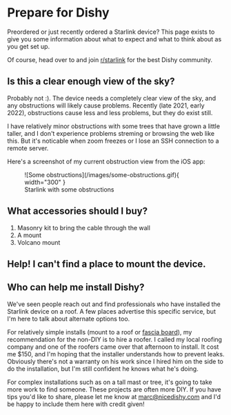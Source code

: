 # Prepare for Dishy

Preordered or just recently ordered a Starlink device? This page exists to give you some information about what to expect and what to think about as you get set up.

Of course, head over to and join [r/starlink](https://reddit.com/r/starlink) for the best Dishy community.

## Is this a clear enough view of the sky?

Probably not :). The device needs a completely clear view of the sky, and any obstructions will likely cause problems. Recently (late 2021, early 2022), obstructions cause less and less problems, but they do exist still.

I have relatively minor obstructions with some trees that have grown a little taller, and I don't experience problems streming or browsing the web like this. But it's noticable when zoom freezes or I lose an SSH connection to a remote server.

Here's a screenshot of my current obstruction view from the iOS app:


<figure markdown>
  ![Some obstructions](/images/some-obstructions.gif){ width="300" }
  <figcaption>Starlink with some obstructions</figcaption>
</figure>

## What accessories should I buy?

1. Masonry kit to bring the cable through the wall
2. A mount
  1. Volcano mount



## Help! I can't find a place to mount the device.


## Who can help me install Dishy?

We've seen people reach out and find professionals who have installed the Starlink device on a roof. A few places advertise this specific service, but I'm here to talk about alternate options too.

For relatively simple installs (mount to a roof or [fascia board](https://wizehomedirect.com/what-is-fascia-board-soffit/)), my recommendation for the non-DIY is to hire a roofer. I called my local roofing company and one of the roofers came over that afternoon to install. It cost me $150, and I'm hoping that the installer understands how to prevent leaks. Obviously there's not a warranty on his work since I hired him on the side to do the installation, but I'm still confident he knows what he's doing.

For complex installations such as on a tall mast or tree, it's going to take more work to find someone. These projects are often more DIY. If you have tips you'd like to share, please let me know at [marc@nicedishy.com](mailto:marc@nicedishy.com) and I'd be happy to include them here with credit given!
